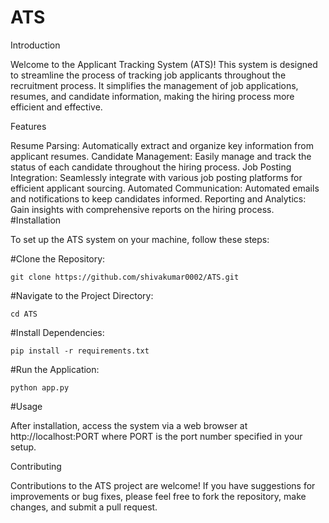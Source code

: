 # ATS  


Introduction

Welcome to the Applicant Tracking System (ATS)! This system is designed to streamline the process of tracking job applicants throughout the recruitment process. It simplifies the management of job applications, resumes, and candidate information, making the hiring process more efficient and effective.

Features

Resume Parsing: Automatically extract and organize key information from applicant resumes.
Candidate Management: Easily manage and track the status of each candidate throughout the hiring process.
Job Posting Integration: Seamlessly integrate with various job posting platforms for efficient applicant sourcing.
Automated Communication: Automated emails and notifications to keep candidates informed.
Reporting and Analytics: Gain insights with comprehensive reports on the hiring process.
#Installation

To set up the ATS system on your machine, follow these steps:

#Clone the Repository:
 ```
git clone https://github.com/shivakumar0002/ATS.git
 ```
#Navigate to the Project Directory:
 ```
cd ATS
 ```
#Install Dependencies:
 ```
pip install -r requirements.txt
 ```
#Run the Application:
 ```
python app.py
 ```
#Usage

After installation, access the system via a web browser at http://localhost:PORT where PORT is the port number specified in your setup.

Contributing

Contributions to the ATS project are welcome! If you have suggestions for improvements or bug fixes, please feel free to fork the repository, make changes, and submit a pull request.


